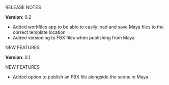 ﻿RELEASE NOTES

**Version**: 0.2

* Added workfiles app to be able to easily load and save Maya files to the correct template location
* Added versioning to FBX files when publishing from Maya

NEW FEATURES

**Version**: 0.1

NEW FEATURES

* Added option to publish an FBX file alongside the scene in Maya

